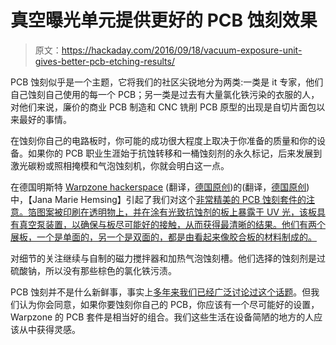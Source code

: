 # 真空曝光单元提供更好的 PCB 蚀刻效果

> 原文：<https://hackaday.com/2016/09/18/vacuum-exposure-unit-gives-better-pcb-etching-results/>

PCB 蚀刻似乎是一个主题，它将我们的社区尖锐地分为两类:一类是 it 专家，他们自己蚀刻自己使用的每一个 PCB；另一类是过去有大量氯化铁污染的衣服的人，对他们来说，廉价的商业 PCB 制造和 CNC 铣削 PCB 原型的出现是自切片面包以来最好的事情。

在蚀刻你自己的电路板时，你可能的成功很大程度上取决于你准备的质量和你的设备。如果你的 PCB 职业生涯始于抗蚀转移和一桶蚀刻剂的永久标记，后来发展到激光碳粉或照相掩模和气泡蚀刻机，你就会明白这一点。

在德国明斯特 [Warpzone hackerspace](https://translate.google.com/translate?depth=1&rurl=translate.google.com&sl=auto&tl=en&u=https://www.warpzone.ms/) (翻译，[德国原创](https://www.warpzone.ms/))的(翻译，[德国原创](https://www.warpzone.ms/wiki/projekte:aetzanlage))中，【Jana Marie Hemsing】引起了我们对这个[非常精美的 PCB 蚀刻套件的注意。箔图案被印刷在透明物上，并在涂有光致抗蚀剂的板上暴露于 UV 光，该板具有真空泵装置，以确保与板尽可能好的接触，从而获得最清晰的结果。他们有两个展板，一个是单面的，另一个是双面的，都是由看起来像胶合板的材料制成的。](http://translate.google.com/translate?sl=auto&tl=en&u=https%3A%2F%2Fwww.warpzone.ms%2Fwiki%2Fprojekte%3Aaetzanlage)

对细节的关注继续与自制的磁力搅拌器和加热气泡蚀刻槽。他们选择的蚀刻剂是过硫酸钠，所以没有那些棕色的氯化铁污渍。

PCB 蚀刻并不是什么新鲜事，事实上[多年来我们已经广泛讨论过这个话题](http://hackaday.com/tag/pcb-etching/)。但我们认为你会同意，如果你要蚀刻你自己的 PCB，你应该有一个尽可能好的设置，Warpzone 的 PCB 套件是相当好的组合。我们这些生活在设备简陋的地方的人应该从中获得灵感。
